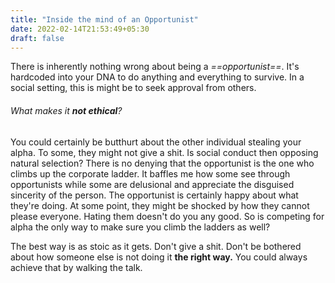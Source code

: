 ```yaml
---
title: "Inside the mind of an Opportunist"
date: 2022-02-14T21:53:49+05:30
draft: false
---
```

There is inherently nothing wrong about being a _==opportunist==_. It's hardcoded into your DNA to do anything and everything to survive. In a social setting, this is might be to seek approval from others.

###### What makes it **not ethical**?
You could certainly be butthurt about the other individual stealing your alpha. To some, they might not give a shit.
Is social conduct then opposing natural selection? There is no denying that the opportunist is the one who climbs up the corporate ladder. It baffles me how some see through opportunists while some are delusional and appreciate the disguised sincerity of the person.
The opportunist is certainly happy about what they're doing. At some point, they might be shocked by how they cannot please everyone.
Hating them doesn't do you any good. So is competing for alpha the only way to make sure you climb the ladders as well?

The best way is as stoic as it gets. Don't give a shit. Don't be bothered about how someone else is not doing it **the right way.** You could always achieve that by walking the talk.

